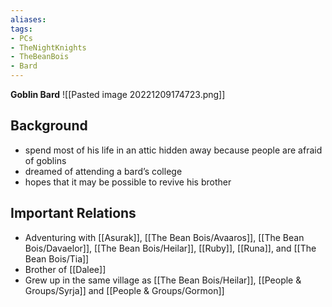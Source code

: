 ```yaml
---
aliases: 
tags:
- PCs
- TheNightKnights
- TheBeanBois
- Bard
---
```

**Goblin Bard**
![[Pasted image 20221209174723.png]]

## Background
- spend most of his life in an attic hidden away because people are afraid of goblins 
- dreamed of attending a bard’s college
- hopes that it may be possible to revive his brother

## Important Relations

* Adventuring with [[Asurak]], [[The Bean Bois/Avaaros]], [[The Bean Bois/Davaelor]], [[The Bean Bois/Heilar]], [[Ruby]], [[Runa]], and [[The Bean Bois/Tia]]
* Brother of [[Dalee]]
* Grew up in the same village as [[The Bean Bois/Heilar]], [[People & Groups/Syrja]] and [[People & Groups/Gormon]]

